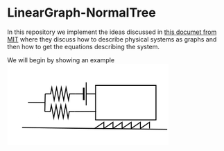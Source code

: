 # LinearGraph-NormalTree

In this repository we implement the ideas discussed in [this documet from MIT](https://web.mit.edu/2.151/www/Handouts/EqFormulation.pdf) where they discuss how to describe physical systems as graphs and then how to get the equations describing the system. <br> 

We will begin by showing an example <br>
![example](/assets/tests/test17/fig17.svg) <br>

